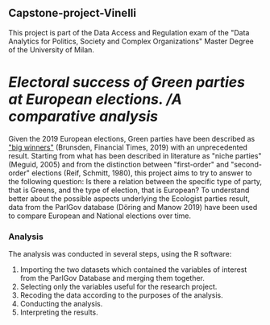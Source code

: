 ## Capstone-project-Vinelli
This project is part of the Data Access and Regulation exam of the "Data Analytics for Politics, Society and Complex Organizations" Master Degree of the University of Milan.
# *Electoral success of Green parties at European elections.   /A comparative analysis*
Given the 2019 European elections, Green parties have been described as ["big winners"](https://www.ft.com/content/56183ac6-807a-11e9-9935-ad75bb96c849) (Brunsden, Financial Times, 2019) with an unprecedented result. Starting from what has been described in literature as "niche parties" (Meguid, 2005) and from the distinction between "first-order" and "second-order" elections (Reif, Schmitt, 1980), this project aims to try to answer to the following question: Is there a relation between the specific type of party, that is Greens, and the type of election, that is European? To understand better about the possible aspects underlying the Ecologist parties result, data from the ParlGov database (Döring and Manow 2019) have been used to compare European and National elections over time.

### Analysis
The analysis was conducted in several steps, using the R software:
1. Importing the two datasets which contained the variables of interest from the ParlGov Database and merging them together.
2. Selecting only the variables useful for the research project.
3. Recoding the data according to the purposes of the analysis.
4. Conducting the analysis.
5. Interpreting the results.
